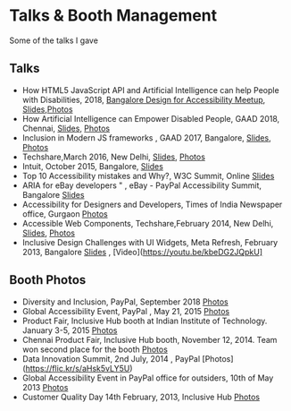 
# Talks & Booth Management

Some of the talks I gave


## Talks
* How HTML5  JavaScript API and Artificial Intelligence can help People with Disabilities, 2018, [Bangalore Design for Accessibility Meetup](https://www.meetup.com/Bangalore-Design-for-Accessibility-Meetup/events/254377606/), [Slides](https://mpnkhan.github.io/Talks/HTML5_AI.html#/),[Photos](https://flic.kr/s/aHskJYZ3tJ)
* How Artificial Intelligence can Empower Disabled People, GAAD 2018, Chennai, [Slides](https://mpnkhan.github.io/Talks/AI_PWD.html), [Photos](https://flic.kr/s/aHsmdQxoi1)
* Inclusion in Modern JS frameworks , GAAD 2017, Bangalore, [Slides](http://mpnkhan.github.io/Talks/PayPal/ModernJSFrameworks.html), [Photos](https://flic.kr/s/aHsm1e9vAV)
* Techshare,March 2016, New Delhi, [Slides](http://mpnkhan.github.io/Talks/PayPal/TechShare2016.pptx), [Photos](https://flic.kr/s/aHsksYDTDw)
* Intuit, October 2015, Bangalore, [Slides](http://mpnkhan.github.io/Talks/PayPal/IntuitOct2015.html)
* Top 10 Accessibility mistakes and Why?, W3C Summit, Online [Slides](http://mpnkhan.github.io/Talks/PayPal/W3CIndiaNov2015.html#/)
* ARIA for eBay developers " , eBay - PayPal Accessibility Summit, Bangalore [Slides](http://http://mpnkhan.github.io/Talks/PayPal/AwarenessDay_eBay_Sep2014.html#/)
* Accessibility for Designers and Developers, Times of India Newspaper office, Gurgaon [Photos](https://flic.kr/s/aHsk5vJiou)
* Accessible Web Components, Techshare,February 2014, New Delhi, [Slides](http://mpnkhan.github.io/Talks/TechShare2014.html), [Photos](https://flic.kr/s/aHsk2A4wRD)
* Inclusive Design Challenges with UI Widgets, Meta Refresh, February 2013, Bangalore
 [Slides](http://mpnkhan.github.io/Talks/MetaRefresh2013.html#/) , [Video](https://youtu.be/kbeDG2JQpkU]


## Booth Photos
* Diversity and Inclusion, PayPal, September 2018 [Photos](https://flic.kr/s/aHsmiri8Sy)
* Global Accessibility Event, PayPal , May 21, 2015 [Photos](https://flic.kr/s/aHskbNPcNU)
* Product Fair, Inclusive Hub booth at Indian Institute of Technology. January 3-5, 2015 [Photos](https://www.flickr.com/gp/mpnkhan/0n1062)
* Chennai Product Fair, Inclusive Hub booth, November 12, 2014. Team won second place for the booth [Photos](https://www.flickr.com/gp/mpnkhan/c5958W)
* Data Innovation Summit, 2nd July, 2014 , PayPal [Photos] (https://flic.kr/s/aHsk5vLY5U)
* Global Accessibility Event in PayPal office for outsiders, 10th of May 2013 [Photos](https://flic.kr/s/aHsk5vJxwu)
* Customer Quality Day 14th February, 2013, Inclusive Hub [Photos](https://flic.kr/s/aHsk5uZ2Xp)
